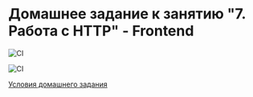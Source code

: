 # Домашнее задание к занятию "7. Работа с HTTP" - Frontend

![CI](https://github.com/DnD-developer/ahj-homeworks-http-front/actions/workflows/deploy.yml/badge.svg?branch=master)

![CI](https://github.com/DnD-developer/ahj-homeworks-http-front/actions/workflows/build.yml/badge.svg?branch=dev)

[Условия домашнего задания](https://github.com/netology-code/ahj-homeworks/blob/video/http/README.md)
